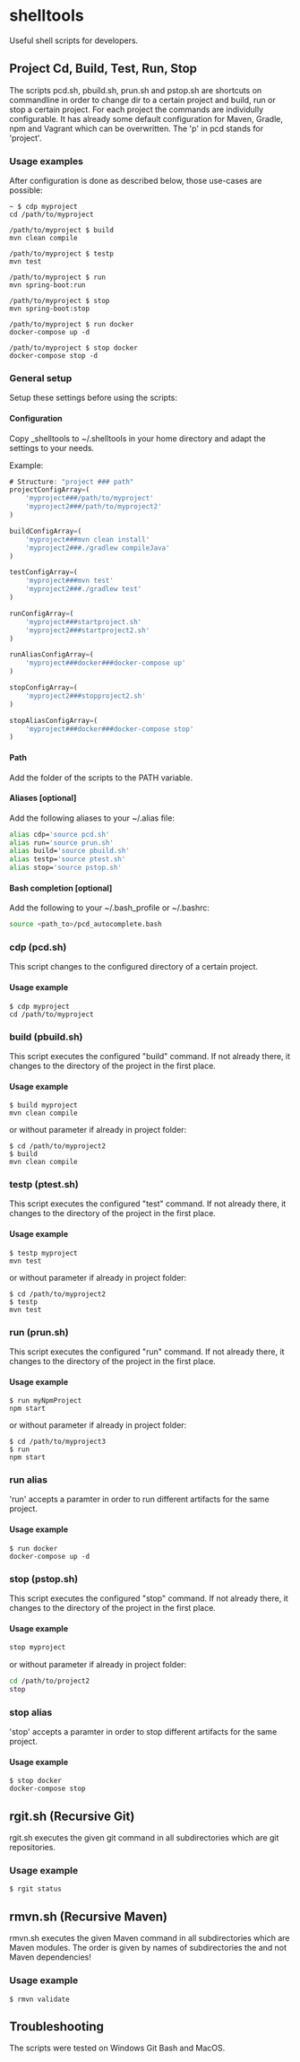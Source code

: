 # shelltools

Useful shell scripts for developers.

## Project Cd, Build, Test, Run, Stop

The scripts pcd.sh, pbuild.sh, prun.sh and pstop.sh are shortcuts on commandline in order to change dir to a certain project and build, run or stop a certain project. For each project the commands are individully configurable. It has already some default configuration for Maven, Gradle, npm and Vagrant which can be overwritten. The 'p' in pcd stands for 'project'.

### Usage examples

After configuration is done as described below, those use-cases are possible:

```console
~ $ cdp myproject
cd /path/to/myproject

/path/to/myproject $ build
mvn clean compile

/path/to/myproject $ testp
mvn test

/path/to/myproject $ run
mvn spring-boot:run

/path/to/myproject $ stop
mvn spring-boot:stop

/path/to/myproject $ run docker
docker-compose up -d

/path/to/myproject $ stop docker
docker-compose stop -d
```

### General setup

Setup these settings before using the scripts:

#### Configuration

Copy _shelltools to ~/.shelltools in your home directory and adapt the settings to your needs.

Example:

```javascript
# Structure: "project ### path"
projectConfigArray=(
    'myproject###/path/to/myproject'
    'myproject2###/path/to/myproject2'
)

buildConfigArray=(
    'myproject###mvn clean install'
    'myproject2###./gradlew compileJava'
)

testConfigArray=(
    'myproject###mvn test'
    'myproject2###./gradlew test'
)

runConfigArray=(
    'myproject###startproject.sh'
    'myproject2###startproject2.sh'
)

runAliasConfigArray=(
	'myproject###docker###docker-compose up'
)

stopConfigArray=(
    'myproject2###stopproject2.sh'
)

stopAliasConfigArray=(
    'myproject###docker###docker-compose stop'
)
```

#### Path

Add the folder of the scripts to the PATH variable.

#### Aliases [optional]

Add the following aliases to your ~/.alias file:

```sh
alias cdp='source pcd.sh'
alias run='source prun.sh'
alias build='source pbuild.sh'
alias testp='source ptest.sh'
alias stop='source pstop.sh'
```

#### Bash completion [optional]

Add the following to your ~/.bash_profile or ~/.bashrc:

```sh
source <path_to>/pcd_autocomplete.bash
```

### cdp (pcd.sh)

This script changes to the configured directory of a certain project.

#### Usage example

```console
$ cdp myproject
cd /path/to/myproject
```

### build (pbuild.sh)

This script executes the configured "build" command. If not already there, it changes to the directory of the project in the first place. 

#### Usage example

```console
$ build myproject
mvn clean compile
```

or without parameter if already in project folder:

```console
$ cd /path/to/myproject2
$ build
mvn clean compile
```

### testp (ptest.sh)

This script executes the configured "test" command. If not already there, it changes to the directory of the project in the first place. 

#### Usage example

```console
$ testp myproject
mvn test
```

or without parameter if already in project folder:

```console
$ cd /path/to/myproject2
$ testp
mvn test
```

### run (prun.sh)

This script executes the configured "run" command. If not already there, it changes to the directory of the project in the first place. 

#### Usage example

```console
$ run myNpmProject
npm start
```

or without parameter if already in project folder:

```console
$ cd /path/to/myproject3
$ run
npm start
```

### run alias

'run' accepts a paramter in order to run different artifacts for the same project.

#### Usage example

```console
$ run docker
docker-compose up -d
```

### stop (pstop.sh)

This script executes the configured "stop" command. If not already there, it changes to the directory of the project in the first place. 

#### Usage example

```sh
stop myproject
```

or without parameter if already in project folder:

```sh
cd /path/to/project2
stop
```

### stop alias

'stop' accepts a paramter in order to stop different artifacts for the same project.

#### Usage example

```console
$ stop docker
docker-compose stop
```

## rgit.sh (Recursive Git)

rgit.sh executes the given git command in all subdirectories which are git repositories.

### Usage example

```console
$ rgit status
```

## rmvn.sh (Recursive Maven)

rmvn.sh executes the given Maven command in all subdirectories which are Maven modules. The order is given by names of subdirectories the and not Maven dependencies!

### Usage example

```console
$ rmvn validate
```

## Troubleshooting

The scripts were tested on Windows Git Bash and MacOS.